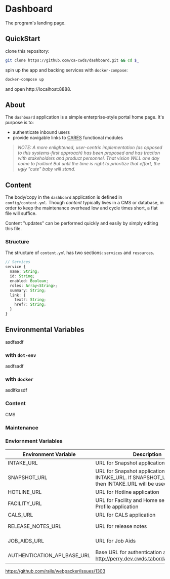# Dashboard

The program's landing page.

## QuickStart

clone this repository:

```sh
git clone https://github.com/ca-cwds/dashboard.git && cd $_
```

spin up the app and backing services with `docker-compose`:

```sh
docker-compose up
```

and open http://localhost:8888.

## About

The `dashboard` application is a simple enterprise-style portal home page. It's purpose is to:

 - authenticate inbound users
 - provide navigable links to <abbr title="California Automated Response and Engagement System">CARES</abbr> functional modules

 > _NOTE: A more enlightened, user-centric implementation (as opposed to this systems-first approach)  has been proposed and has traction with stakeholders and product personnel. That vision WILL one day come to fruition! But until the time is right to prioritize that effort, the ~~ugly~~ "cute" baby will stand._

## Content

The body/copy in the `dashboard` application is defined in `config/content.yml`. Though _content_ typically lives in a CMS or database, in order to keep the maintenance overhead low and cycle times short, a flat file will suffice.

Content "updates" can be performed quickly and easily by simply editing this file.

### Structure

The structure of `content.yml` has two sections: `services` and `resources`.

```typescript
// Services
service {
  name: String;
  id: String;
  enabled: Boolean;
  roles: Array<String>;
  summary: String;
  link: {
    text?: String;
    href?: String;
  }
}
```

## Environmental Variables

asdfasdf

### with `dot-env`

asdfsadf

### with `docker`

asdlfkasdf

### Content

CMS

### Maintenance


### Enviornment Variables
| Environment Variable | Description                                             | Default Value |
| ------------------   | ------------------------------------------------------- | ------------- |
| INTAKE_URL    | URL for Snapshot application Deprecated | nil |
| SNAPSHOT_URL    | URL for Snapshot application Replaces INTAKE_URL. If SNAPSHOT_URL not set then INTAKE_URL will be used | nil |
| HOTLINE_URL    | URL for Hotline application | nil |
| FACILITY_URL    | URL for Facility and Home search and Profile application | nil |
| CALS_URL | URL for CALS application | nil |
| RELEASE_NOTES_URL | URL for release notes | https://github.com/ca-cwds/Sandbox/blob/master/Release%20Notes/release_notes.md |
| JOB_AIDS_URL | URL for Job Aids | https://cwscms.osi.ca.gov/Portal/Digital-Services-Implementation-Portal/Training?folderId=1957 |
| AUTHENTICATION_API_BASE_URL | Base URL for authentication api (e.g. http://perry.dev.cwds.tabordasolutions.net) | nil |


https://github.com/rails/webpacker/issues/1303
